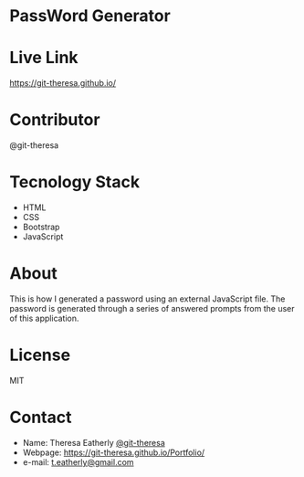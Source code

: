 # PassWord Generator
# Live Link 
https://git-theresa.github.io/
# Contributor
@git-theresa
# Tecnology Stack
* HTML
* CSS
* Bootstrap
* JavaScript

# About
This is how I generated a password using an external JavaScript file. The password is generated through a series of answered prompts from the user of this application. 
# License
MIT
# Contact
* Name: Theresa Eatherly [@git-theresa](@git-theresa)
* Webpage: https://git-theresa.github.io/Portfolio/
* e-mail: [t.eatherly@gmail.com](t.eatherly@gmail.com)

